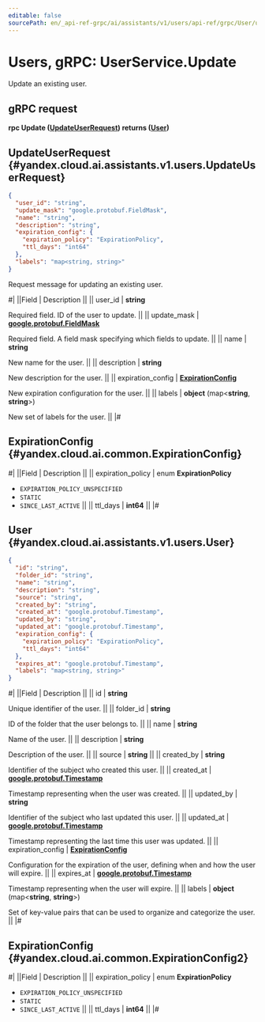 ```yaml
---
editable: false
sourcePath: en/_api-ref-grpc/ai/assistants/v1/users/api-ref/grpc/User/update.md
---
```


# Users, gRPC: UserService.Update

Update an existing user.

## gRPC request

**rpc Update ([UpdateUserRequest](#yandex.cloud.ai.assistants.v1.users.UpdateUserRequest)) returns ([User](#yandex.cloud.ai.assistants.v1.users.User))**

## UpdateUserRequest {#yandex.cloud.ai.assistants.v1.users.UpdateUserRequest}

```json
{
  "user_id": "string",
  "update_mask": "google.protobuf.FieldMask",
  "name": "string",
  "description": "string",
  "expiration_config": {
    "expiration_policy": "ExpirationPolicy",
    "ttl_days": "int64"
  },
  "labels": "map<string, string>"
}
```

Request message for updating an existing user.

#|
||Field | Description ||
|| user_id | **string**

Required field. ID of the user to update. ||
|| update_mask | **[google.protobuf.FieldMask](https://developers.google.com/protocol-buffers/docs/reference/csharp/class/google/protobuf/well-known-types/field-mask)**

Required field. A field mask specifying which fields to update. ||
|| name | **string**

New name for the user. ||
|| description | **string**

New description for the user. ||
|| expiration_config | **[ExpirationConfig](#yandex.cloud.ai.common.ExpirationConfig)**

New expiration configuration for the user. ||
|| labels | **object** (map<**string**, **string**>)

New set of labels for the user. ||
|#

## ExpirationConfig {#yandex.cloud.ai.common.ExpirationConfig}

#|
||Field | Description ||
|| expiration_policy | enum **ExpirationPolicy**

- `EXPIRATION_POLICY_UNSPECIFIED`
- `STATIC`
- `SINCE_LAST_ACTIVE` ||
|| ttl_days | **int64** ||
|#

## User {#yandex.cloud.ai.assistants.v1.users.User}

```json
{
  "id": "string",
  "folder_id": "string",
  "name": "string",
  "description": "string",
  "source": "string",
  "created_by": "string",
  "created_at": "google.protobuf.Timestamp",
  "updated_by": "string",
  "updated_at": "google.protobuf.Timestamp",
  "expiration_config": {
    "expiration_policy": "ExpirationPolicy",
    "ttl_days": "int64"
  },
  "expires_at": "google.protobuf.Timestamp",
  "labels": "map<string, string>"
}
```

#|
||Field | Description ||
|| id | **string**

Unique identifier of the user. ||
|| folder_id | **string**

ID of the folder that the user belongs to. ||
|| name | **string**

Name of the user. ||
|| description | **string**

Description of the user. ||
|| source | **string** ||
|| created_by | **string**

Identifier of the subject who created this user. ||
|| created_at | **[google.protobuf.Timestamp](https://developers.google.com/protocol-buffers/docs/reference/google.protobuf#timestamp)**

Timestamp representing when the user was created. ||
|| updated_by | **string**

Identifier of the subject who last updated this user. ||
|| updated_at | **[google.protobuf.Timestamp](https://developers.google.com/protocol-buffers/docs/reference/google.protobuf#timestamp)**

Timestamp representing the last time this user was updated. ||
|| expiration_config | **[ExpirationConfig](#yandex.cloud.ai.common.ExpirationConfig2)**

Configuration for the expiration of the user, defining when and how the user will expire. ||
|| expires_at | **[google.protobuf.Timestamp](https://developers.google.com/protocol-buffers/docs/reference/google.protobuf#timestamp)**

Timestamp representing when the user will expire. ||
|| labels | **object** (map<**string**, **string**>)

Set of key-value pairs that can be used to organize and categorize the user. ||
|#

## ExpirationConfig {#yandex.cloud.ai.common.ExpirationConfig2}

#|
||Field | Description ||
|| expiration_policy | enum **ExpirationPolicy**

- `EXPIRATION_POLICY_UNSPECIFIED`
- `STATIC`
- `SINCE_LAST_ACTIVE` ||
|| ttl_days | **int64** ||
|#